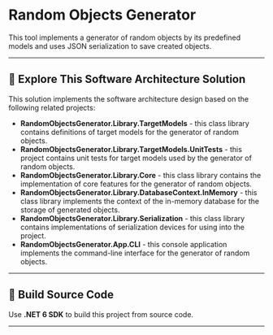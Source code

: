 # Random Objects Generator

This tool implements a generator of random objects by its predefined models and uses JSON serialization to save created objects.

---

## :triangular_ruler: Explore This Software Architecture Solution

This solution implements the software architecture design based on the following related projects:

- **RandomObjectsGenerator.Library.TargetModels** - this class library contains definitions of target models for the generator of random objects.
- **RandomObjectsGenerator.Library.TargetModels.UnitTests** - this project contains unit tests for target models used by the generator of random objects.
- **RandomObjectsGenerator.Library.Core** - this class library contains the implementation of core features for the generator of random objects.
- **RandomObjectsGenerator.Library.DatabaseContext.InMemory** - this class library implements the context of the in-memory database for the storage of generated objects.
- **RandomObjectsGenerator.Library.Serialization** - this class library contains implementations of serialization devices for using into the project.
- **RandomObjectsGenerator.App.CLI** - this console application implements the command-line interface for the generator of random objects.

---

## :wrench: Build Source Code

Use **.NET 6 SDK** to build this project from source code.

---
